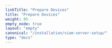 ```yaml
---
linkTitle: "Prepare Devices"
title: "Prepare Devices"
weight: 95
empty_node: true
layout: "empty"
canonical: "/installation/viam-server-setup/"
type: "docs"
---
```

